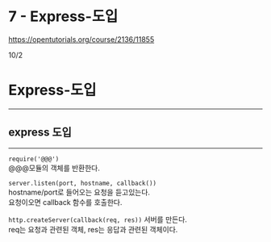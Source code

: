 # 7 - Express-도입

<https://opentutorials.org/course/2136/11855>

10/2

# Express-도입

--------------------------------------------------------------------------------

## express 도입

--------------------------------------------------------------------------------

`require('@@@')`<br>
@@@모듈의 객체를 반환한다.

`server.listen(port, hostname, callback())`<br>
hostname/port로 들어오는 요청을 듣고있는다.<br>
요청이오면 callback 함수를 호출한다.

`http.createServer(callback(req, res))` 서버를 만든다.<br>
req는 요청과 관련된 객체, res는 응답과 관련된 객체이다.
